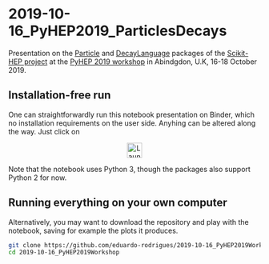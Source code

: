 # 2019-10-16_PyHEP2019_ParticlesDecays

Presentation on the [Particle](https://github.com/scikit-hep/particle) and
[DecayLanguage](https://github.com/scikit-hep/decaylanguage) packages
of the [Scikit-HEP project](http://scikit-hep.org/)
at the [PyHEP 2019 workshop](https://indico.cern.ch/e/PyHEP2019)
in Abindgdon, U.K, 16-18 October 2019.


## Installation-free run

One can straightforwardly run this notebook presentation on Binder,
which no installation requirements on the user side.
Anyhing can be altered along the way. Just click on

<p align="center">
  <a href="https://mybinder.org/v2/gh/eduardo-rodrigues/2019-10-16_PyHEP2019_ParticlesDecays/master?urlpath=lab/ParticlesAndDecays.ipynb">
    <img src="https://mybinder.org/badge_logo.svg" alt="Launch Binder" height="30">
  </a>
</p>

Note that the notebook uses Python 3, though the packages also support Python 2 for now.


## Running everything on your own computer

Alternatively, you may want to download the repository and play with the notebook,
saving for example the plots it produces.


```bash
git clone https://github.com/eduardo-rodrigues/2019-10-16_PyHEP2019Workshop.git
cd 2019-10-16_PyHEP2019Workshop
```
